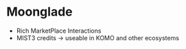 # Moonglade

- Rich MarketPlace Interactions
- MIST3 credits -> useable in KOMO and other ecosystems
